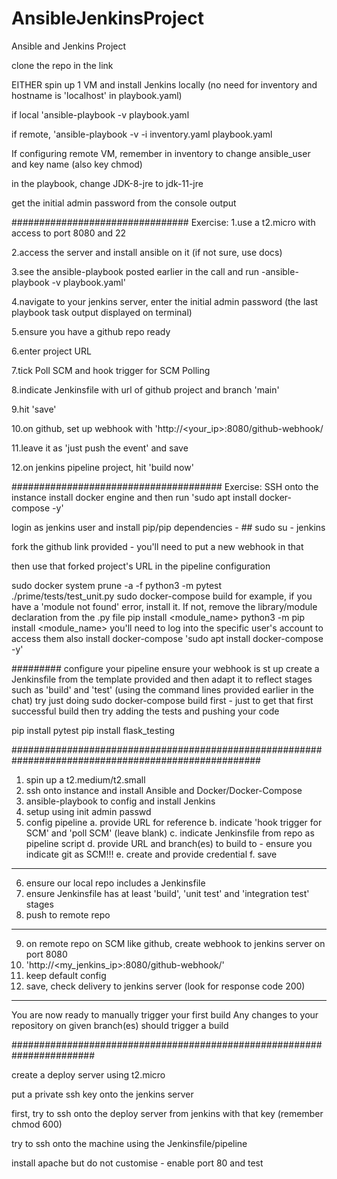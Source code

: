 # AnsibleJenkinsProject
Ansible and Jenkins Project

clone the repo in the link

EITHER spin up 1 VM and install Jenkins locally (no need for inventory and hostname is 'localhost' in playbook.yaml)

if local 'ansible-playbook -v playbook.yaml

if remote, 'ansible-playbook -v -i inventory.yaml playbook.yaml

If configuring remote VM, remember in inventory to change ansible_user and key name (also key chmod)

in the playbook, change JDK-8-jre to jdk-11-jre

get the initial admin password from the console output

################################
Exercise:
1.use a t2.micro with access to port 8080 and 22

2.access the server and install ansible on it (if not sure, use docs)

3.see the ansible-playbook posted earlier in the call and run -ansible-playbook -v playbook.yaml'

4.navigate to your jenkins server, enter the initial admin password (the last playbook task output displayed on terminal)

5.ensure you have a github repo ready

6.enter project URL

7.tick Poll SCM and hook trigger for SCM Polling

8.indicate Jenkinsfile with url of github project and branch 'main'

9.hit 'save'

10.on github, set up webhook with 'http://<your_ip>:8080/github-webhook/

11.leave it as 'just push the event' and save

12.on jenkins pipeline project, hit 'build now'

######################################
Exercise:
SSH onto the instance install docker engine and then run 'sudo apt install docker-compose -y'

login as jenkins user and install pip/pip dependencies - ## sudo su - jenkins

fork the github link provided - you'll need to put a new webhook in that

then use that forked project's URL in the pipeline configuration

sudo docker system prune -a -f
python3 -m pytest ./prime/tests/test_unit.py
sudo docker-compose build
for example, if you have a 'module not found' error, install it. If not, remove the library/module declaration from the .py file
pip install <module_name>
python3 -m pip install <module_name>
you'll need to log into the specific user's account to access them
also install docker-compose 'sudo apt install docker-compose -y'

#########
configure your pipeline
ensure your webhook is st up
create a Jenkinsfile from the template provided and then adapt it to reflect stages such as 'build' and 'test' (using the command lines provided earlier in the chat)
try just doing sudo docker-compose build first - just to get that first successful build
then try adding the tests and pushing your code

pip install pytest
pip install flask_testing

#####################################################################################################

1. spin up a t2.medium/t2.small 
2. ssh onto instance and install Ansible and Docker/Docker-Compose 
3. ansible-playbook to config and install Jenkins
4. setup using init admin passwd 
5. config pipeline
   a. provide URL for reference
   b. indicate 'hook trigger for SCM' and 'poll SCM' (leave blank)
   c. indicate Jenkinsfile from repo as pipeline script
   d. provide URL and branch(es) to build to - ensure you indicate git as SCM!!!
   e. create and provide credential
   f. save
--------------------------
6. ensure our local repo includes a Jenkinsfile
7. ensure Jenkinsfile has at least 'build', 'unit test' and 'integration test' stages
8. push to remote repo
---------------------------
9. on remote repo on SCM like github, create webhook to jenkins server on port 8080 
10. 'http://<my_jenkins_ip>:8080/github-webhook/'
11. keep default config
12. save, check delivery to jenkins server (look for response code 200)
---------------------------
You are now ready to manually trigger your first build
Any changes to your repository on given branch(es) should trigger a build

#######################################################################

create a deploy server using t2.micro

put a private ssh key onto the jenkins server

first, try to ssh onto the deploy server from jenkins with that key (remember chmod 600)

try to ssh onto the machine using the Jenkinsfile/pipeline

install apache but do not customise - enable port 80 and test